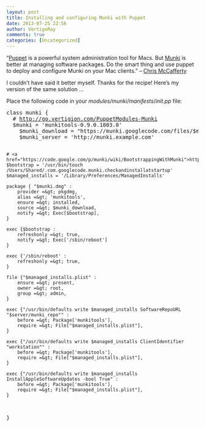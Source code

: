 ```yaml
---
layout: post
title: Installing and configuring Munki with Puppet
date: 2013-07-25 22:56
author: VertigoRay
comments: true
categories: [Uncategorized]
---
```

<p>&ldquo;<a href="http://projects.puppetlabs.com/projects/puppet" title="Puppet" target="_blank">Puppet</a> is a powerful system administration tool for Macs. But <a href="http://code.google.com/p/munki/" title="Munki" target="_blank">Munki</a> is better at managing software packages. Do the smart thing and use puppet to deploy and configure Munki on your Mac clients.&rdquo; &ndash; <a href="http://seeskill.wordpress.com/author/cilefen/" title="Chris McCafferty" target="_blank">Chris McCafferty</a></p>
<p>I couldn&rsquo;t have said it better myself. Thanks for the recipe! <span>Here&rsquo;s my version of the same solution &hellip;</span><!-- more --></p>
<p>Place the following code in your <em>modules/munki/manifests</em>/<em>init.pp</em> file:</p>
<pre class="brush: puppet">class munki {
<span>	</span># <a href="http://go.vertigion.com/PuppetModules-Munki">http://go.vertigion.com/PuppetModules-Munki</a>
<span>	</span>$munki = 'munkitools-0.9.0.1803.0'
	$munki_download = "https://munki.googlecode.com/files/$munki.dmg"
	$munki_server = 'http://munki.example.com'

	# <a href="https://code.google.com/p/munki/wiki/BootstrappingWithMunki">https://code.google.com/p/munki/wiki/BootstrappingWithMunki</a>
	$bootstrap = '/usr/bin/touch /Users/Shared/.com.googlecode.munki.checkandinstallatstartup'
	$managed_installs = '/Library/Preferences/ManagedInstalls'

	package { "$munki.dmg" :
		provider =&gt; pkgdmg,
		alias =&gt; 'munkitools',
		ensure =&gt; installed,
		source =&gt; $munki_download,
		notify =&gt; Exec[$bootstrap],
	}

	exec {$bootstrap :
		refreshonly =&gt; true,
		notify =&gt; Exec['/sbin/reboot']
	}

	exec {'/sbin/reboot' :
		refreshonly =&gt; true,
	}

	file {"$managed_installs.plist" :
		ensure =&gt; present,
		owner =&gt; root,
		group =&gt; admin,
	}

	exec {"/usr/bin/defaults write $managed_installs SoftwareRepoURL "$server/munki_repo"" :
		before =&gt; Package['munkitools'],
		require =&gt; File["$managed_installs.plist"],
	}

	exec {"/usr/bin/defaults write $managed_installs ClientIdentifier "workstation"" :
		before =&gt; Package['munkitools'],
		require =&gt; File["$managed_installs.plist"],
	}

	exec {"/usr/bin/defaults write $managed_installs InstallAppleSoftwareUpdates -bool True" :
		before =&gt; Package['munkitools'],
		require =&gt; File["$managed_installs.plist"],
	}
}</pre>
